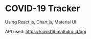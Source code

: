 # COVID-19 Tracker

Using React.js, Chart.js, Material UI

API used: https://covid19.mathdro.id/api

